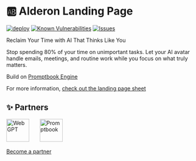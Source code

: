 # 🆎 Alderon Landing Page

<!--Badges-->
<!--⚠️WARNING: This section was generated by https://github.com/hejny/batch-project-editor/blob/main/src/workflows/800-badges/badges.ts so every manual change will be overwritten.-->


[![deploy](https://github.com/webgptorg/aldaron/actions/workflows/deploy.yml/badge.svg)](https://github.com/webgptorg/aldaron/actions/workflows/deploy.yml)
[![Known Vulnerabilities](https://snyk.io/test/github/webgptorg/aldaron/badge.svg)](https://snyk.io/test/github/webgptorg/aldaron)
[![Issues](https://img.shields.io/github/issues/webgptorg/aldaron.svg?style=flat)](https://github.com/webgptorg/aldaron/issues)
<!--[![License of Alderon Landing Page](https://img.shields.io/github/license/webgptorg/aldaron.svg?style=flat)](https://github.com/webgptorg/aldaron/blob/main/LICENSE)-->
<!--[![Socket](https://socket.dev/api/badge/npm/package/aldaron-landing-page)](https://socket.dev/npm/package/aldaron-landing-page)-->

<!--/Badges-->

Reclaim Your Time with AI That Thinks Like You

Stop spending 80% of your time on unimportant tasks. Let your AI avatar handle emails, meetings, and routine work while you focus on what truly matters.

Build on [Promptbook Engine](https://ptbk.io)

For more information, [check out the landing page sheet](https://docs.google.com/spreadsheets/d/1X26iMQqubsxftqD1EJNSlzPYFS94QjCFPXyKdHHDeVs/edit?usp=sharing)



<!--Partners-->
<!--⚠️WARNING: This section was generated by https://github.com/hejny/batch-project-editor/blob/main/src/workflows/820-partners/partners.ts so every manual change will be overwritten.-->

## ✨ Partners


<a href="https://webgpt.cz/?partner=ph&utm_medium=referral&utm_source=github-readme&utm_campaign=partner-ph" title="WebGPT"><img src="https://webgpt.cz/_next/static/media/webgpt-black.8d958d25.png#gh-light-mode-only" alt="WebGPT" height="60"/></a>
&nbsp;&nbsp;&nbsp;&nbsp;&nbsp;
<a href="https://github.com/webgptorg/promptbook" title="Promptbook"><img src="https://raw.githubusercontent.com/webgptorg/promptbook/main/other/design/logo.png#gh-light-mode-only" alt="Promptbook" height="60"/></a>


[Become a partner](https://www.pavolhejny.com/contact/)

<!--/Partners-->